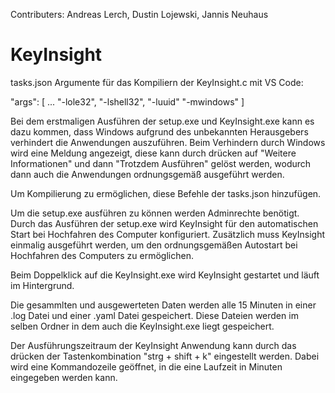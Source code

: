Contributers: Andreas Lerch, Dustin Lojewski, Jannis Neuhaus
# KeyInsight
tasks.json Argumente für das Kompiliern der KeyInsight.c mit VS Code:

"args": [
    ...
    "-lole32",
    "-lshell32",
    "-luuid"
    "-mwindows"
   ]

Bei dem erstmaligen Ausführen der setup.exe und KeyInsight.exe kann es dazu kommen, dass Windows aufgrund des unbekannten Herausgebers verhindert die Anwendungen auszuführen.
Beim Verhindern durch Windows wird eine Meldung angezeigt, diese kann durch drücken auf "Weitere Informationen" und dann "Trotzdem Ausführen" gelöst werden,
wodurch dann auch die Anwendungen ordnungsgemäß ausgeführt werden.

Um Kompilierung zu ermöglichen, diese Befehle der tasks.json hinzufügen.

Um die setup.exe ausführen zu können werden Adminrechte benötigt.
Durch das Ausführen der setup.exe wird KeyInsight für den automatischen Start bei Hochfahren des Computer konfiguriert.
Zusätzlich muss KeyInsight einmalig ausgeführt werden, um den ordnungsgemäßen Autostart bei Hochfahren des Computers zu ermöglichen.

Beim Doppelklick auf die KeyInsight.exe wird KeyInsight gestartet und läuft im Hintergrund.

Die gesammlten und ausgewerteten Daten werden alle 15 Minuten in einer .log Datei und einer .yaml Datei gespeichert.
Diese Dateien werden im selben Ordner in dem auch die KeyInsight.exe liegt gespeichert.

Der Ausführungszeitraum der KeyInsight Anwendung kann durch das drücken der Tastenkombination "strg + shift + k" eingestellt werden.
Dabei wird eine Kommandozeile geöffnet, in die eine Laufzeit in Minuten eingegeben werden kann.